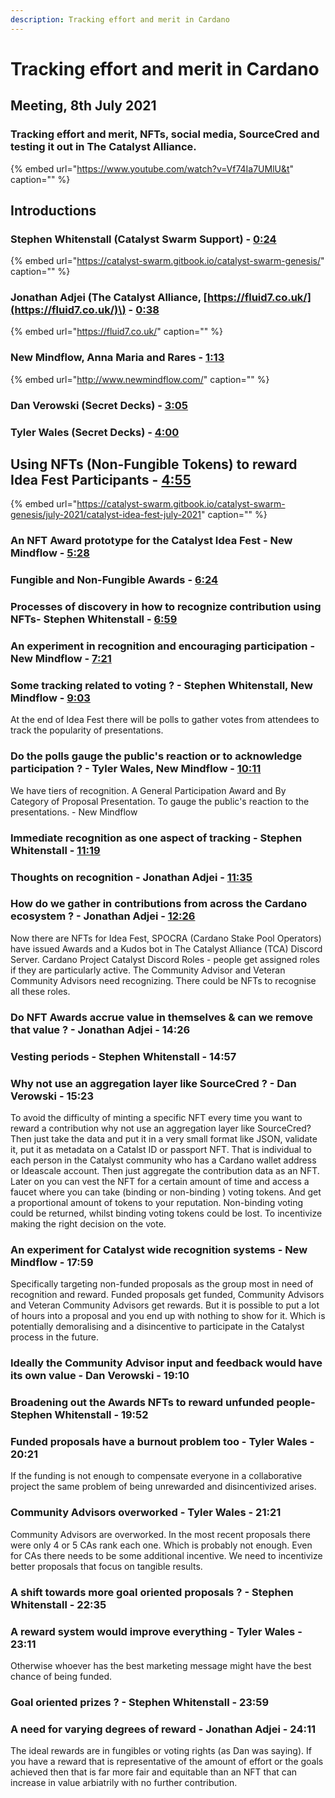 ```yaml
---
description: Tracking effort and merit in Cardano
---
```


# Tracking effort and merit in Cardano

## Meeting, 8th July 2021

### Tracking effort and merit, NFTs, social media, SourceCred and testing it out in The Catalyst Alliance.

{% embed url="https://www.youtube.com/watch?v=Vf74Ia7UMlU&t" caption="" %}

## Introductions

### Stephen Whitenstall \(Catalyst Swarm Support\) - [0:24](https://youtu.be/Vf74Ia7UMlU?t=24)

{% embed url="https://catalyst-swarm.gitbook.io/catalyst-swarm-genesis/" caption="" %}

### Jonathan Adjei \(The Catalyst Alliance,  [https://fluid7.co.uk/](https://fluid7.co.uk/)\) - [0:38](https://www.youtube.com/watch?v=Vf74Ia7UMlU&t=38s)

{% embed url="https://fluid7.co.uk/" caption="" %}

### New Mindflow, Anna Maria and Rares - [1:13](https://www.youtube.com/watch?v=Vf74Ia7UMlU&t=73s)

{% embed url="http://www.newmindflow.com/" caption="" %}

### Dan Verowski \(Secret Decks\) - [3:05](https://www.youtube.com/watch?v=Vf74Ia7UMlU&t=185s)

### Tyler Wales \(Secret Decks\) - [4:00](https://www.youtube.com/watch?v=Vf74Ia7UMlU&t=240s)

## Using NFTs \(Non-Fungible Tokens\) to reward Idea Fest Participants - [4:55](https://www.youtube.com/watch?v=Vf74Ia7UMlU&t=295s)

{% embed url="https://catalyst-swarm.gitbook.io/catalyst-swarm-genesis/july-2021/catalyst-idea-fest-july-2021" caption="" %}

### An NFT Award prototype for the Catalyst Idea Fest - New Mindflow  - [5:28](https://www.youtube.com/watch?v=Vf74Ia7UMlU&t=328s)

### Fungible and Non-Fungible Awards - [6:24](https://www.youtube.com/watch?v=Vf74Ia7UMlU&t=384s)

### Processes of discovery in how to recognize contribution using NFTs- Stephen Whitenstall - [6:59](https://www.youtube.com/watch?v=Vf74Ia7UMlU&t=419s)

### An experiment in recognition and encouraging participation - New Mindflow  - [7:21](https://www.youtube.com/watch?v=Vf74Ia7UMlU&t=441s)

### Some tracking related to voting ? - Stephen Whitenstall, New Mindflow - [9:03](https://www.youtube.com/watch?v=Vf74Ia7UMlU&t=543s)

At the end of Idea Fest there will be polls to gather votes from attendees to track the popularity of presentations.

### Do the polls gauge the public's reaction or to acknowledge participation ? - Tyler Wales, New Mindflow - [10:11](https://www.youtube.com/watch?v=Vf74Ia7UMlU&t=611s)

We have tiers of recognition. A General Participation Award and By Category of Proposal Presentation. To gauge the public's reaction to the presentations. - New Mindflow

### Immediate recognition as one aspect of tracking  - Stephen Whitenstall - [11:19](https://www.youtube.com/watch?v=Vf74Ia7UMlU&t=679s)

### Thoughts on recognition  - Jonathan Adjei - [11:35](https://www.youtube.com/watch?v=Vf74Ia7UMlU&t=695s)

### How do we gather in contributions from across the Cardano ecosystem ?  - Jonathan Adjei - [12:26](https://www.youtube.com/watch?v=Vf74Ia7UMlU&t=746s)

Now there are NFTs for Idea Fest, SPOCRA \(Cardano Stake Pool Operators\) have issued Awards and a Kudos bot in The Catalyst Alliance \(TCA\) Discord Server. Cardano Project Catalyst Discord Roles - people get assigned roles if they are particularly active. The Community Advisor and Veteran Community Advisors need recognizing. There could be NFTs to recognise all these roles.

### Do NFT Awards accrue value in themselves & can we remove that value ?  - Jonathan Adjei - 14:26

### Vesting periods - Stephen Whitenstall  - 14:57

### Why not use an aggregation layer like SourceCred ? - Dan Verowski   - 15:23

To avoid the difficulty of minting a specific NFT every time you want to reward a contribution why not use an aggregation layer like SourceCred? Then just take the data and put it in a very small format like JSON, validate it, put it as metadata on a Catalst ID or passport NFT. That is individual to each person in the Catalyst community who has a Cardano wallet address or Ideascale account. Then just aggregate the contribution data as an NFT. Later on you can vest the NFT for a certain amount of time and access a faucet where you can take \(binding or non-binding \) voting tokens. And get a proportional amount of tokens to your reputation. Non-binding voting could be returned, whilst binding voting tokens could be lost. To incentivize making the right decision on the vote.

### An experiment for Catalyst wide recognition systems - New Mindflow  - 17:59	

Specifically targeting non-funded proposals as the group most in need of recognition and reward. Funded proposals get funded, Community Advisors and Veteran Community Advisors get rewards. But it is possible to put a lot of hours into a proposal and you end up with nothing to show for it. Which is potentially demoralising and a disincentive to participate in the Catalyst process in the future.

### Ideally the Community Advisor input and feedback would have its own value - Dan Verowski  - 19:10

### Broadening out the Awards NFTs to reward unfunded people- Stephen Whitenstall  - 19:52

### Funded proposals have a burnout problem too - Tyler Wales - 20:21

If the funding is not enough to compensate everyone in a collaborative project the same problem of being unrewarded and disincentivized arises.

### Community Advisors overworked - Tyler Wales - 21:21

Community Advisors are overworked. In the most recent proposals there were only 4 or 5 CAs rank each one. Which is probably not enough. Even for CAs there needs to be some additional incentive. We need to incentivize better proposals that focus on tangible results.

### A shift towards more goal oriented proposals ? - Stephen Whitenstall  - 22:35

### A reward system would improve everything - Tyler Wales - 23:11

Otherwise whoever has the best marketing message might have the best chance of being funded.

### Goal oriented prizes ? - Stephen Whitenstall  - 23:59

### A need for varying degrees of reward - Jonathan Adjei - 24:11

The ideal rewards are in fungibles or voting rights \(as Dan was saying\). If you have a reward that is representative of the amount of effort or the goals achieved then that is far more fair and equitable than an NFT that can increase in value arbiatrily with no further contribution.































